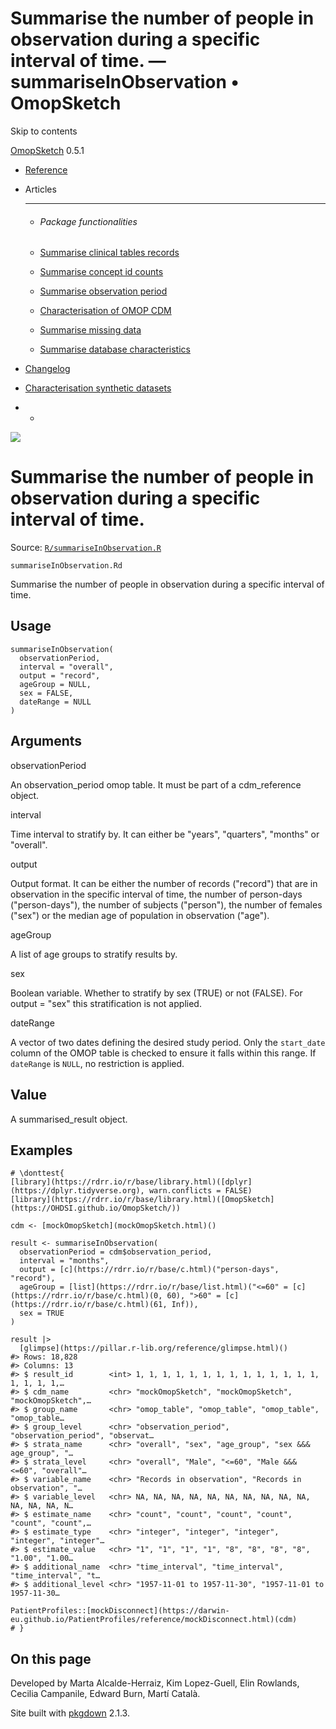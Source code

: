 # Summarise the number of people in observation during a specific interval of time. — summariseInObservation • OmopSketch

Skip to contents

[OmopSketch](../index.html) 0.5.1

  * [Reference](../reference/index.html)
  * Articles
    * * * *

    * ###### Package functionalities

    * [Summarise clinical tables records](../articles/summarise_clinical_tables_records.html)
    * [Summarise concept id counts](../articles/summarise_concept_id_counts.html)
    * [Summarise observation period](../articles/summarise_observation_period.html)
    * [Characterisation of OMOP CDM](../articles/characterisation.html)
    * [Summarise missing data](../articles/missing_data.html)
    * [Summarise database characteristics](../articles/database_characteristics.html)
  * [Changelog](../news/index.html)
  * [Characterisation synthetic datasets](https://dpa-pde-oxford.shinyapps.io/OmopSketchCharacterisation/)


  *   * [](https://github.com/OHDSI/OmopSketch/)



![](../logo.png)

# Summarise the number of people in observation during a specific interval of time.

Source: [`R/summariseInObservation.R`](https://github.com/OHDSI/OmopSketch/blob/main/R/summariseInObservation.R)

`summariseInObservation.Rd`

Summarise the number of people in observation during a specific interval of time.

## Usage
    
    
    summariseInObservation(
      observationPeriod,
      interval = "overall",
      output = "record",
      ageGroup = NULL,
      sex = FALSE,
      dateRange = NULL
    )

## Arguments

observationPeriod
    

An observation_period omop table. It must be part of a cdm_reference object.

interval
    

Time interval to stratify by. It can either be "years", "quarters", "months" or "overall".

output
    

Output format. It can be either the number of records ("record") that are in observation in the specific interval of time, the number of person-days ("person-days"), the number of subjects ("person"), the number of females ("sex") or the median age of population in observation ("age").

ageGroup
    

A list of age groups to stratify results by.

sex
    

Boolean variable. Whether to stratify by sex (TRUE) or not (FALSE). For output = "sex" this stratification is not applied.

dateRange
    

A vector of two dates defining the desired study period. Only the `start_date` column of the OMOP table is checked to ensure it falls within this range. If `dateRange` is `NULL`, no restriction is applied.

## Value

A summarised_result object.

## Examples
    
    
    # \donttest{
    [library](https://rdrr.io/r/base/library.html)([dplyr](https://dplyr.tidyverse.org), warn.conflicts = FALSE)
    [library](https://rdrr.io/r/base/library.html)([OmopSketch](https://OHDSI.github.io/OmopSketch/))
    
    cdm <- [mockOmopSketch](mockOmopSketch.html)()
    
    result <- summariseInObservation(
      observationPeriod = cdm$observation_period,
      interval = "months",
      output = [c](https://rdrr.io/r/base/c.html)("person-days", "record"),
      ageGroup = [list](https://rdrr.io/r/base/list.html)("<=60" = [c](https://rdrr.io/r/base/c.html)(0, 60), ">60" = [c](https://rdrr.io/r/base/c.html)(61, Inf)),
      sex = TRUE
    )
    
    result |>
      [glimpse](https://pillar.r-lib.org/reference/glimpse.html)()
    #> Rows: 18,828
    #> Columns: 13
    #> $ result_id        <int> 1, 1, 1, 1, 1, 1, 1, 1, 1, 1, 1, 1, 1, 1, 1, 1, 1, 1,…
    #> $ cdm_name         <chr> "mockOmopSketch", "mockOmopSketch", "mockOmopSketch",…
    #> $ group_name       <chr> "omop_table", "omop_table", "omop_table", "omop_table…
    #> $ group_level      <chr> "observation_period", "observation_period", "observat…
    #> $ strata_name      <chr> "overall", "sex", "age_group", "sex &&& age_group", "…
    #> $ strata_level     <chr> "overall", "Male", "<=60", "Male &&& <=60", "overall"…
    #> $ variable_name    <chr> "Records in observation", "Records in observation", "…
    #> $ variable_level   <chr> NA, NA, NA, NA, NA, NA, NA, NA, NA, NA, NA, NA, NA, N…
    #> $ estimate_name    <chr> "count", "count", "count", "count", "count", "count",…
    #> $ estimate_type    <chr> "integer", "integer", "integer", "integer", "integer"…
    #> $ estimate_value   <chr> "1", "1", "1", "1", "8", "8", "8", "8", "1.00", "1.00…
    #> $ additional_name  <chr> "time_interval", "time_interval", "time_interval", "t…
    #> $ additional_level <chr> "1957-11-01 to 1957-11-30", "1957-11-01 to 1957-11-30…
    
    PatientProfiles::[mockDisconnect](https://darwin-eu.github.io/PatientProfiles/reference/mockDisconnect.html)(cdm)
    # }
    

## On this page

Developed by Marta Alcalde-Herraiz, Kim Lopez-Guell, Elin Rowlands, Cecilia Campanile, Edward Burn, Martí Català.

Site built with [pkgdown](https://pkgdown.r-lib.org/) 2.1.3.
